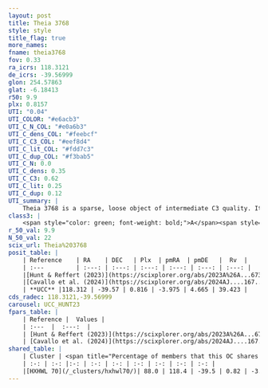 ```yaml
---
layout: post
title: Theia 3768
style: style
title_flag: true
more_names: 
fname: theia3768
fov: 0.33
ra_icrs: 118.3121
de_icrs: -39.56999
glon: 254.57863
glat: -6.18413
r50: 9.9
plx: 0.8157
UTI: "0.04"
UTI_COLOR: "#e6acb3"
UTI_C_N_COL: "#e0a6b3"
UTI_C_dens_COL: "#feebcf"
UTI_C_C3_COL: "#eef8d4"
UTI_C_lit_COL: "#fdd7c3"
UTI_C_dup_COL: "#f3bab5"
UTI_C_N: 0.0
UTI_C_dens: 0.35
UTI_C_C3: 0.62
UTI_C_lit: 0.25
UTI_C_dup: 0.12
UTI_summary: |
    Theia 3768 is a sparse, loose object of intermediate C3 quality. It was recently reported in the literature.<br><br><span style="color: #99180f; font-weight: bold;">Warning: </span>This is likely a duplicate object, which shares a large percentage of members with at least one previously reported entry.<br><br><span style="color: #99180f; font-weight: bold;">Warning: </span>contains less than 25 stars with <i>P>0.5</i> estimated.
class3: |
    <span style="color: green; font-weight: bold;">A</span><span style="color: red; font-weight: bold;">C</span>
r_50_val: 9.9
N_50_val: 22
scix_url: Theia%203768
posit_table: |
    | Reference    | RA    | DEC   | Plx  | pmRA  | pmDE   |  Rv  |
    | :---         | :---: | :---: | :---: | :---: | :---: | :---: |
    |[Hunt & Reffert (2023)](https://scixplorer.org/abs/2023A%26A...673A.114H) | 118.32 | -39.702 | 0.825 | -4.012 | 4.691 | 36.377 |
    |[Cavallo et al. (2024)](https://scixplorer.org/abs/2024AJ....167...12C) | 118.402 | -39.496 | 0.827 | -- | -- | -- |
    | **UCC** |118.312 | -39.57 | 0.816 | -3.975 | 4.665 | 39.423 | 
cds_radec: 118.3121,-39.56999
carousel: UCC_HUNT23
fpars_table: |
    | Reference |  Values |
    | :---  |  :---:  |
    | [Hunt & Reffert (2023)](https://scixplorer.org/abs/2023A%26A...673A.114H) | `AV50=0.575, diffAV50=1.26, MOD50=10.352, logAge50=8.607` |
    | [Cavallo et al. (2024)](https://scixplorer.org/abs/2024AJ....167...12C) | `AV50=0.86, dMod50=10.23, logAge50=8.67, [Fe/H]50=-0.42` |
shared_table: |
    | Cluster | <span title="Percentage of members that this OC shares with the ones listed">%</span>   | RA   | DEC   | Plx   | pmRA  | pmDE  | Rv | UTI |
    | :-: | :-: |:-: | :-: | :-: | :-: | :-: | :-: | :-: |
    |[HXHWL 70](/_clusters/hxhwl70/)| 88.0 | 118.4 | -39.5 | 0.82 | -3.98 | 4.63 | 37.33 |0.21 |
---
```

